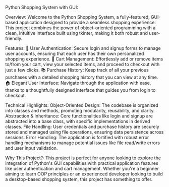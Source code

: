 Python Shopping System with GUI:

Overview:
Welcome to the Python Shopping System, a fully-featured, GUI-based application designed to provide a seamless shopping experience. This project combines the power of object-oriented programming with a clean, intuitive interface built using tkinter, making it both robust and user-friendly.

Features:
🔐 User Authentication: Secure login and signup forms to manage user accounts, ensuring that each user has their own personalized shopping experience.
🛒 Cart Management: Effortlessly add or remove items to/from your cart, view your selected items, and proceed to checkout with just a few clicks.
📚 Purchase History: Keep track of all your previous purchases with a detailed shopping history that you can view at any time.
🏠 Elegant User Interface: Navigate through the application with ease, thanks to a thoughtfully designed interface that guides you from login to checkout.

Technical Highlights:
Object-Oriented Design: The codebase is organized into classes and methods, promoting modularity, reusability, and clarity.
Abstraction & Inheritance: Core functionalities like login and signup are abstracted into a base class, with specific implementations in derived classes.
File Handling: User credentials and purchase history are securely stored and managed using file operations, ensuring data persistence across sessions.
Error Handling: The application is fortified with robust error handling mechanisms to manage potential issues like file read/write errors and user input validation.

Why This Project?:
This project is perfect for anyone looking to explore the integration of Python's GUI capabilities with practical application features like user authentication and cart management. Whether you're a beginner aiming to learn OOP principles or an experienced developer looking to build a desktop-based shopping system, this project has something to offer.
